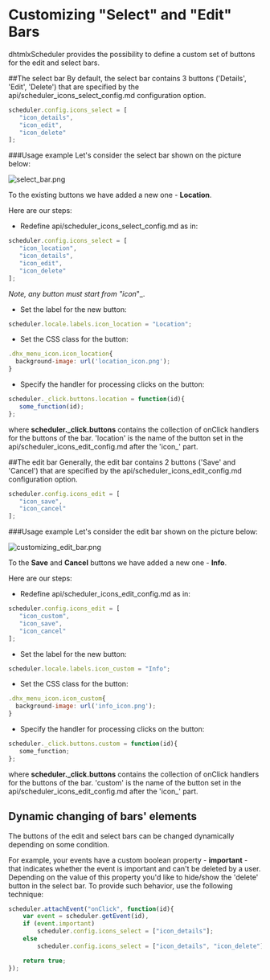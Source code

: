 Customizing "Select" and "Edit" Bars
==============

dhtmlxScheduler provides the possibility to define a custom set of buttons for the edit and select bars. 

##The select bar
By default, the select bar contains 3 buttons ('Details', 'Edit', 'Delete') that are specified by the api/scheduler_icons_select_config.md configuration option.


~~~js
scheduler.config.icons_select = [
   "icon_details",
   "icon_edit",
   "icon_delete"
];

~~~


###Usage example
Let's consider the select bar shown on the picture below:
  
   
  
  

![select_bar.png](select_bar.png)

To the existing buttons we have added a new one - **Location**.

Here are our steps:



-  Redefine api/scheduler_icons_select_config.md as in:
  
   
  
   
~~~js
scheduler.config.icons_select = [
   "icon_location",
   "icon_details",
   "icon_edit",
   "icon_delete"
];

~~~
 _Note, any button must start from "icon_"_. 


-  Set the label for the new button:
  
   
  
   
~~~js
scheduler.locale.labels.icon_location = "Location";

~~~



-  Set the CSS class for the button:
  
   
  
   
~~~js
.dhx_menu_icon.icon_location{
  background-image: url('location_icon.png');  
} 
~~~



-  Specify the handler for processing clicks on the button:
  
   
  
   
~~~js
scheduler._click.buttons.location = function(id){
   some_function(id);
};

~~~
 where **scheduler._click.buttons** contains the collection of onClick handlers for the buttons of the bar. 'location' is the name of the button set in the api/scheduler_icons_edit_config.md after the 'icon_' part.

##The edit bar
Generally, the edit bar contains 2 buttons ('Save' and 'Cancel') that are specified by the api/scheduler_icons_edit_config.md configuration option.


~~~js
scheduler.config.icons_edit = [
   "icon_save",
   "icon_cancel"
];

~~~


###Usage example
Let's consider the edit bar shown on the picture below:
  
   
  
  
![customizing_edit_bar.png](customizing_edit_bar.png)


To the **Save** and **Cancel** buttons we have added a new one - **Info**.

Here are our steps:



-  Redefine api/scheduler_icons_edit_config.md as in:
  
   
  
   
~~~js
scheduler.config.icons_edit = [
   "icon_custom",
   "icon_save",
   "icon_cancel"
];

~~~



-  Set the label for the new button:
  
   
  
   
~~~js
scheduler.locale.labels.icon_custom = "Info";

~~~



-  Set the CSS class for the button:
  
   
  
   
~~~js
.dhx_menu_icon.icon_custom{
  background-image: url('info_icon.png');  
} 
~~~



-  Specify the handler for processing clicks on the button:
  
   
  
   
~~~js
scheduler._click.buttons.custom = function(id){
   some_function;
};

~~~
 where **scheduler._click.buttons** contains the collection of onClick handlers for the buttons of the bar. 'custom' is the name of the button set in the api/scheduler_icons_edit_config.md after the 'icon_' part.
 

Dynamic changing of bars' elements
------------------------------------------
The buttons of the edit and select bars can be changed dynamically depending on some condition. 

For example, your events have a custom boolean property - **important** - that indicates whether the event is important and can't be deleted by a user.
Depending on the value of this property you'd like to hide/show the 'delete' button in the select bar. To provide such behavior, use the following technique:

~~~js
scheduler.attachEvent("onClick", function(id){
    var event = scheduler.getEvent(id),
    if (event.important)
    	scheduler.config.icons_select = ["icon_details"];
    else
    	scheduler.config.icons_select = ["icon_details", "icon_delete"];

    return true;
});
~~~

